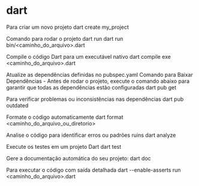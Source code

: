 # dart

Para criar um novo projeto
dart create my_project

Comando para rodar o projeto
dart run
dart run bin/<caminho_do_arquivo>.dart

Compile o código Dart para um executável nativo
dart compile exe <caminho_do_arquivo>.dart

Atualize as dependências definidas no pubspec.yaml
Comando para Baixar Dependências - Antes de rodar o projeto, execute o comando abaixo para garantir que todas as dependências estão configuradas
dart pub get

Para verificar problemas ou inconsistências nas dependências
dart pub outdated

Formate o código automaticamente
dart format <caminho_do_arquivo_ou_diretorio>

Analise o código para identificar erros ou padrões ruins
dart analyze

Execute os testes em um projeto Dart
dart test

Gere a documentação automática do seu projeto:
dart doc

Para executar o código com saída detalhada
dart --enable-asserts run <caminho_do_arquivo>.dart
